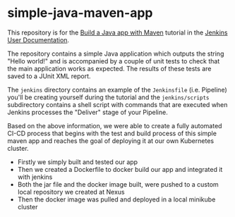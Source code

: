 # simple-java-maven-app

This repository is for the
[Build a Java app with Maven](https://jenkins.io/doc/tutorials/build-a-java-app-with-maven/)
tutorial in the [Jenkins User Documentation](https://jenkins.io/doc/).

The repository contains a simple Java application which outputs the string
"Hello world!" and is accompanied by a couple of unit tests to check that the
main application works as expected. The results of these tests are saved to a
JUnit XML report.

The `jenkins` directory contains an example of the `Jenkinsfile` (i.e. Pipeline)
you'll be creating yourself during the tutorial and the `jenkins/scripts` subdirectory
contains a shell script with commands that are executed when Jenkins processes
the "Deliver" stage of your Pipeline.

Based on the above information, we were able to create a fully automated CI-CD process
that begins with the test and build process of this simple maven app and reaches the goal
of deploying it at our own Kubernetes cluster.

* Firstly we simply built and tested our app
* Then we created a Dockerfile to docker build our app and integrated it with jenkins
* Both the jar file and the docker image built, were pushed to a custom local repository
we created at Nexus
* Then the docker image was pulled and deployed in a local minikube cluster

